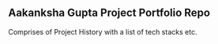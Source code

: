 ## Aakanksha Gupta  Project Portfolio Repo

Comprises of Project History with a list of tech stacks etc.
